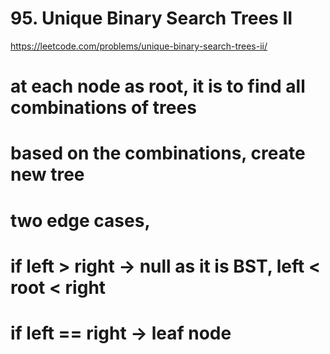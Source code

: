 # 95. Unique Binary Search Trees II

https://leetcode.com/problems/unique-binary-search-trees-ii/

# at each node as root, it is to find all combinations of trees
# based on the combinations, create new tree
# two edge cases, 
# if left > right -> null as it is BST, left < root < right
# if left == right -> leaf node 